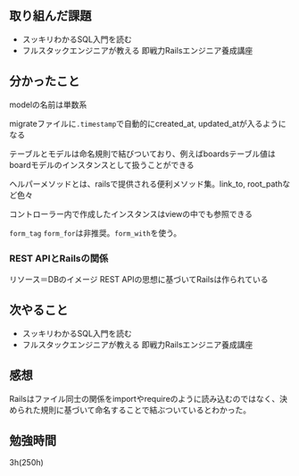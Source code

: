 ## 取り組んだ課題
- スッキリわかるSQL入門を読む
- フルスタックエンジニアが教える 即戦力Railsエンジニア養成講座
## 分かったこと
modelの名前は単数系

migrateファイルに`.timestamp`で自動的にcreated_at, updated_atが入るようになる

テーブルとモデルは命名規則で結びついており、例えばboardsテーブル値はboardモデルのインスタンスとして扱うことができる

ヘルパーメソッドとは、railsで提供される便利メソッド集。link_to, root_pathなど色々

コントローラー内で作成したインスタンスはviewの中でも参照できる

`form_tag` `form_for`は非推奨。`form_with`を使う。

### REST APIとRailsの関係
リソース＝DBのイメージ
REST APIの思想に基づいてRailsは作られている
## 次やること
- スッキリわかるSQL入門を読む
- フルスタックエンジニアが教える 即戦力Railsエンジニア養成講座
  
## 感想
Railsはファイル同士の関係をimportやrequireのように読み込むのではなく、決められた規則に基づいて命名することで結ぶついているとわかった。
## 勉強時間
3h(250h)